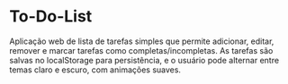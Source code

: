 # To-Do-List
Aplicação web de lista de tarefas simples que permite adicionar, editar, remover e marcar tarefas como completas/incompletas. As tarefas são salvas no localStorage para persistência, e o usuário pode alternar entre temas claro e escuro, com animações suaves. 
